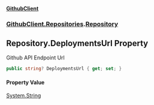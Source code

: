 #### [GithubClient](index 'index')
### [GithubClient.Repositories](GithubClient.Repositories 'GithubClient.Repositories').[Repository](GithubClient.Repositories.Repository 'GithubClient.Repositories.Repository')

## Repository.DeploymentsUrl Property

Github API Endpoint Url

```csharp
public string? DeploymentsUrl { get; set; }
```

#### Property Value
[System.String](https://docs.microsoft.com/en-us/dotnet/api/System.String 'System.String')